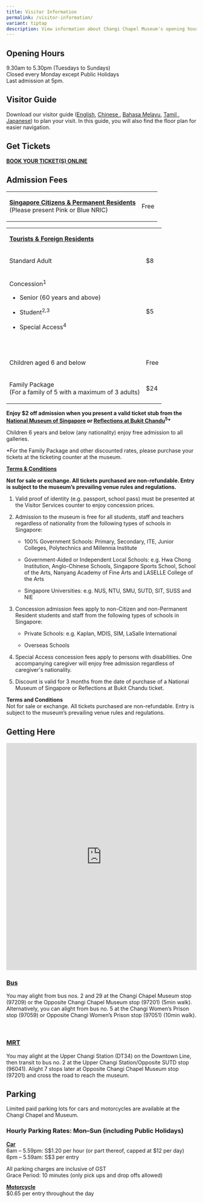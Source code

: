 ```yaml
---
title: Visitor Information
permalink: /visitor-information/
variant: tiptap
description: View information about Changi Chapel Museum's opening hours
---
```

<h2>Opening Hours</h2>
<p>9.30am to 5.30pm (Tuesdays to Sundays)
<br>Closed every Monday except Public Holidays
<br>Last admission at 5pm.</p>
<h2>Visitor Guide</h2>
<p>Download our visitor guide (<a href="https://www.nhb.gov.sg/changichapelmuseum/-/media/ccm2021/visit/visitor-guides/2023-ccm-eng-guide-as-of-090523.pdf" rel="noopener noreferrer nofollow" target="_blank"><u>English</u></a>,
<a href="https://www.nhb.gov.sg/changichapelmuseum/-/media/ccm2021/visit/visitor-guides/2023-ccm-chinese-guide-as-of-090623.pdf" rel="noopener noreferrer nofollow" target="_blank"><u>Chinese</u>
</a>, <a href="https://www.nhb.gov.sg/changichapelmuseum/-/media/ccm2021/visit/visitor-guides/2023-ccm-malay-guide-as-of-090623.pdf" rel="noopener noreferrer nofollow" target="_blank"><u>Bahasa Melayu</u></a>,
<a href="https://www.nhb.gov.sg/changichapelmuseum/-/media/ccm2021/visit/visitor-guides/2023-ccm-tamil-guide-layout-as-of-140623.pdf" rel="noopener noreferrer nofollow" target="_blank"><u>Tamil</u>
</a>, <a href="https://www.nhb.gov.sg/changichapelmuseum/-/media/ccm2021/visit/visitor-guides/2023-ccm-japanese-guide-as-of-070723.pdf" rel="noopener noreferrer nofollow" target="_blank"><u>Japanese</u></a>)
to plan your visit. In this guide, you will also find the floor plan for
easier navigation.</p>
<h2>Get Tickets</h2>
<p><strong><a href="https://nhb.vouch.sg/ccm?vcref=onlineticketing" rel="noopener noreferrer" target="_blank"><u>BOOK YOUR TICKET(S) ONLINE</u></a></strong>
</p>
<h2>Admission Fees</h2>
<table style="minWidth: 50px">
<colgroup>
<col>
<col>
</colgroup>
<tbody>
<tr>
<td rowspan="1" colspan="1">
<p><strong><u>Singapore Citizens &amp; Permanent Residents</u></strong>
<br>(Please present Pink or Blue NRIC)</p>
</td>
<td rowspan="1" colspan="1">
<p>Free</p>
</td>
</tr>
</tbody>
</table>
<table style="minWidth: 50px">
<colgroup>
<col>
<col>
</colgroup>
<tbody>
<tr>
<td rowspan="1" colspan="2">
<p><strong><u>Tourists &amp; Foreign Residents</u></strong>
</p>
</td>
</tr>
<tr>
<td rowspan="1" colspan="1">
<p>Standard Adult</p>
</td>
<td rowspan="1" colspan="1">
<p>$8</p>
</td>
</tr>
<tr>
<td rowspan="1" colspan="1">
<p>Concession<sup>1</sup>
</p>
<ul data-tight="true" class="tight">
<li>
<p>Senior (60 years and above)</p>
</li>
<li>
<p>Student<sup>2,3</sup>
</p>
</li>
<li>
<p>Special Access<sup>4</sup>
</p>
</li>
</ul>
<p>&nbsp;</p>
</td>
<td rowspan="1" colspan="1">
<p>$5</p>
</td>
</tr>
<tr>
<td rowspan="1" colspan="1">
<p>Children aged 6 and below</p>
</td>
<td rowspan="1" colspan="1">
<p>Free</p>
</td>
</tr>
<tr>
<td rowspan="1" colspan="1">
<p>Family Package
<br>(For a family of 5 with a maximum of 3 adults)</p>
</td>
<td rowspan="1" colspan="1">
<p>$24</p>
</td>
</tr>
</tbody>
</table>
<p><strong>Enjoy $2 off admission when you present a valid ticket stub from the <a href="https://www.nhb.gov.sg/nationalmuseum" rel="noopener noreferrer" target="_blank"><u>National Museum of Singapore</u></a> or <a href="https://www.nhb.gov.sg/bukitchandu" rel="noopener noreferrer" target="_blank"><u>Reflections at Bukit Chandu</u></a><sup>5</sup>*</strong>
</p>
<p>Children 6 years and below (any nationality) enjoy free admission to all
galleries.</p>
<p>*For the Family Package and other discounted rates, please purchase your
tickets at the ticketing counter at the museum.</p>
<p><strong><u>Terms &amp; Conditions</u></strong>
</p>
<p><strong>Not for sale or exchange. All tickets purchased are non-refundable. Entry is subject to the museum’s prevailing venue rules and regulations.</strong>
</p>
<ol data-tight="true" class="tight">
<li>
<p>Valid proof of identity (e.g. passport, school pass) must be presented
at the Visitor Services counter to enjoy concession prices.</p>
</li>
<li>
<p>Admission to the museum is free for all students, staff and teachers regardless
of nationality from the following types of schools in Singapore:</p>
<ul data-tight="true" class="tight">
<li>
<p>100% Government Schools: Primary, Secondary, ITE, Junior Colleges, Polytechnics
and Millennia Institute</p>
</li>
<li>
<p>Government-Aided or Independent Local Schools: e.g. Hwa Chong Institution,
Anglo-Chinese Schools, Singapore Sports School, School of the Arts, Nanyang
Academy of Fine Arts and LASELLE College of the Arts</p>
</li>
<li>
<p>Singapore Universities: e.g. NUS, NTU, SMU, SUTD, SIT, SUSS and NIE</p>
</li>
</ul>
</li>
<li>
<p>Concession admission fees apply to non-Citizen and non-Permanent Resident
students and staff from the following types of schools in Singapore:</p>
<ul data-tight="true" class="tight">
<li>
<p>Private Schools: e.g. Kaplan, MDIS, SIM, LaSalle International</p>
</li>
<li>
<p>Overseas Schools</p>
</li>
</ul>
</li>
<li>
<p>Special Access concession fees apply to persons with disabilities. One
accompanying caregiver will enjoy free admission regardless of caregiver's
nationality.</p>
</li>
<li>
<p>Discount is valid for 3 months from the date of purchase of a National
Museum of Singapore or Reflections at Bukit Chandu ticket.</p>
</li>
</ol>
<p><strong>Terms and Conditions</strong>
<br>Not for sale or exchange. All tickets purchased are non-refundable. Entry
is subject to the museum’s prevailing venue rules and regulations.</p>
<h2>Getting Here</h2>
<div class="iframe-wrapper">
<iframe style="box-sizing: border-box; outline: none; color: rgb(33, 37, 41); font-family: -apple-system, BlinkMacSystemFont, &quot;Segoe UI&quot;, Roboto, &quot;Helvetica Neue&quot;, Arial, sans-serif, &quot;Apple Color Emoji&quot;, &quot;Segoe UI Emoji&quot;, &quot;Segoe UI Symbol&quot;; font-size: 16px; font-style: normal; font-variant-ligatures: normal; font-variant-caps: normal; font-weight: 400; letter-spacing: normal; orphans: 2; text-align: left; text-indent: 0px; text-transform: none; widows: 2; word-spacing: 0px; -webkit-text-stroke-width: 0px; white-space: normal; background-color: rgb(255, 255, 255); text-decoration-thickness: initial; text-decoration-style: initial; text-decoration-color: initial;" height="600" width="100%" allowfullscreen="true" frameborder="0" src="https://maps.google.com/maps?width=100%25&amp;height=600&amp;hl=en&amp;q=changi%20museum+(Changi%20Chapel%20and%20Museum)&amp;t=&amp;z=16&amp;ie=UTF8&amp;iwloc=B&amp;output=embed"></iframe>
</div>
<h3><strong><u>Bus</u></strong></h3>
<p>You may alight from bus nos. 2 and 29 at the Changi Chapel Museum stop
(97209) or the Opposite Changi Chapel Museum stop (97201) (5min walk).
Alternatively, you can alight from bus no. 5 at the Changi Women’s Prison
stop (97059) or Opposite Changi Women’s Prison stop (97051) (10min walk).</p>
<p>&nbsp;</p>
<h3><strong><u>MRT</u></strong></h3>
<p>You may alight at the Upper Changi Station (DT34) on the Downtown Line,
then transit to bus no. 2 at the Upper Changi Station/Opposite SUTD stop
(96041). Alight 7 stops later at Opposite Changi Chapel Museum stop (97201)
and cross the road to reach the museum.</p>
<h2>Parking</h2>
<p>Limited paid parking lots for cars and motorcycles are available at the
Changi Chapel and Museum.</p>
<h3><strong>Hourly Parking Rates: Mon–Sun (including Public Holidays)</strong></h3>
<p><strong><u>Car</u></strong>
<br>6am – 5.59pm: S$1.20 per hour (or part thereof, capped at $12 per day)
<br>6pm – 5.59am: S$3 per entry</p>
<p>All parking charges are inclusive of GST
<br>Grace Period: 10 minutes (only pick ups and drop offs allowed)</p>
<p><strong><u>Motorcycle</u></strong>
<br>$0.65 per entry throughout the day</p>